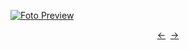 [![Foto Preview](preview/n747.avif)](https://20essentials.github.io/project-000-747)

<div align="center" style="display: flex; justify-content: center;">
  <a  href="https://github.com/20essentials/project-000-746" target="_blank">&#8592;</a>
  &nbsp;&nbsp;
  <a  href="https://github.com/20essentials/project-000-748" target="_blank">&#8594;</a>
</div>
